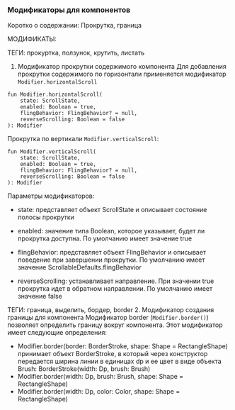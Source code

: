### Модификаторы для компонентов
Коротко о содержании: Прокрутка, граница



МОДИФИКАТЫ:

ТЕГИ: прокуртка, ползунок, крутить, листать
1. Модификатор прокрутки содержимого компонента
Для добавления прокрутки содержимого по горизонтали применяется модификатор `Modifier.horizontalScroll`
```
fun Modifier.horizontalScroll(
    state: ScrollState,
    enabled: Boolean = true,
    flingBehavior: FlingBehavior? = null,
    reverseScrolling: Boolean = false
): Modifier
```
Прокрутка по вертикали `Modifier.verticalScroll`:
```
fun Modifier.verticalScroll(
    state: ScrollState,
    enabled: Boolean = true,
    flingBehavior: FlingBehavior? = null,
    reverseScrolling: Boolean = false
): Modifier
```
Параметры модификаторов:

- state: представляет объект ScrollState и описывает состояние полосы прокрутки

- enabled: значение типа Boolean, которое указывает, будет ли прокрутка доступна. По умолчанию имеет значение true

- flingBehavior: представляет объект FlingBehavior и описывает поведение при завершении прокрутки. По умолчанию имеет значение ScrollableDefaults.flingBehavior

- reverseScrolling: устанавливает направление. При значении true прокрутка идет в обратном направлении. По умолчанию имеет значение false



ТЕГИ: граница, выделить, бордер, border
2. Модификатор создания границы для компонента
Модификатор border (`Modifier.border()`) позволяет определить границу вокруг компонента. Этот модификатор имеет следующие определения:

- Modifier.border(border: BorderStroke, shape: Shape = RectangleShape)  
  принимает объект BorderStroke, в который через конструктор передается ширина линии в единицах dp и ее цвет в виде объекта Brush: BorderStroke(width: Dp, brush: Brush)
- Modifier.border(width: Dp, brush: Brush, shape: Shape = RectangleShape)
- Modifier.border(width: Dp, color: Color, shape: Shape = RectangleShape)








